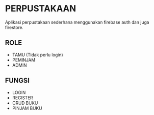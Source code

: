 # PERPUSTAKAAN
Aplikasi perpustakaan sederhana menggunakan firebase auth dan juga firestore.

## ROLE
- TAMU (Tidak perlu login)
- PEMINJAM
- ADMIN

## FUNGSI
- LOGIN
- REGISTER
- CRUD BUKU
- PINJAM BUKU
